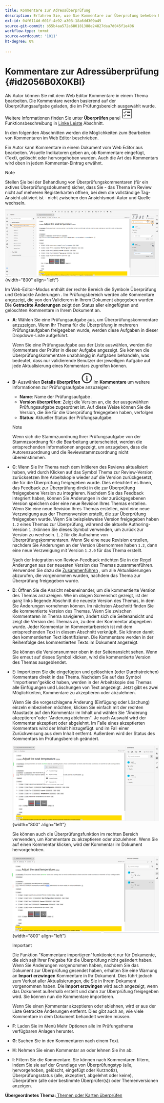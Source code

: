 ```yaml
---
title: Kommentare zur Adressüberprüfung
description: Erfahren Sie, wie Sie Kommentare zur Überprüfung beheben können.
exl-id: 04f6114d-601f-4e92-a303-18a6dd309a49
source-git-commit: b55b4aa572a680181388e24827daa7d045f1e406
workflow-type: tm+mt
source-wordcount: '1011'
ht-degree: 0%

---
```


# Kommentare zur Adressüberprüfung {#id2056B0X0KBI}


Als Autor können Sie mit dem Web Editor Kommentare in einem Thema bearbeiten. Die Kommentare werden basierend auf der Überprüfungsaufgabe geladen, die im Prüfungsbereich ausgewählt wurde. Weitere Informationen finden Sie unter **Überprüfen** panel ![](images/active-review-tasklist-icon.svg) Funktionsbeschreibung in [Linke Leiste](../user-guide/web-editor-features.md#id2051EA0M0HS) Abschnitt.

In den folgenden Abschnitten werden die Möglichkeiten zum Bearbeiten von Kommentaren im Web Editor beschrieben.

Ein Autor kann Kommentare in einem Dokument vom Web Editor aus bearbeiten. Visuelle Indikatoren geben an, ob Kommentare eingefügt, \(Text\), gelöscht oder hervorgehoben wurden. Auch die Art des Kommentars wird oben in jedem Kommentar-Eintrag erwähnt.

>[!NOTE]
>
> Stellen Sie bei der Behandlung von Überprüfungskommentaren \(für ein aktives Überprüfungsdokument\) sicher, dass Sie - das Thema im Review nicht auf mehreren Registerkarten öffnen, bei dem die vollständige Tag-Ansicht aktiviert ist - nicht zwischen den Ansichtsmodi Autor und Quelle wechseln.

![](images/comments-page-web-editor_cs.png){width="800" align="left"}

Im Web-Editor-Modus enthält der rechte Bereich die Symbole Überprüfung und Getrackte Änderungen . Im Prüfungsbereich werden alle Kommentare angezeigt, die von den Validierern in Ihrem Dokument abgegeben wurden. Die **Getrackte Änderungen** zeigt den Status aller eingefügten und gelöschten Kommentare in Ihrem Dokument an.

- **A**: Wählen Sie eine Prüfungsaufgabe aus, um Überprüfungskommentare anzuzeigen. Wenn Ihr Thema für die Überprüfung in mehreren Prüfungsaufgaben freigegeben wurde, werden diese Aufgaben in dieser Dropdown-Liste aufgeführt.

  Wenn Sie eine Prüfungsaufgabe aus der Liste auswählen, werden die Kommentare der Prüfer in dieser Aufgabe angezeigt. Sie können die Überprüfungskommentare unabhängig in Aufgaben behandeln, was bedeutet, dass nur validierende Benutzer der jeweiligen Aufgabe auf jede Aktualisierung eines Kommentars zugreifen können.

- **B:**  Auswählen **Details überprüfen** ![](images/active-review-info-icon.svg) im **Kommentare** um weitere Informationen zur Prüfungsaufgabe anzuzeigen:

   - **Name**: Name der Prüfungsaufgabe .
   - **Version überprüfen**: Zeigt die Version an, die der ausgewählten Prüfungsaufgabe zugeordnet ist. Auf diese Weise können Sie die Version, die Sie für die Überprüfung freigegeben haben, verfolgen
   - **Status**: Aktueller Status der Prüfungsaufgabe.

  >[!NOTE]
  >
  > Wenn sich die Stammzuordnung Ihrer Prüfungsaufgabe von der Stammzuordnung für die Bearbeitung unterscheidet, werden die entsprechenden Informationen angezeigt, um anzugeben, dass die Autorenzuordnung und die Reviewstammzuordnung nicht übereinstimmen.

- **C**: Wenn Sie Ihr Thema nach dem Initiieren des Reviews aktualisiert haben, wird durch Klicken auf das Symbol Thema zur Review-Version zurücksetzen Ihre Arbeitskopie wieder auf die Version zurückgesetzt, die für die Überprüfung freigegeben wurde. Dies erleichtert es Ihnen, das Feedback zur Überprüfung direkt in die zur Überprüfung freigegebene Version zu integrieren. Nachdem Sie das Feedback integriert haben, können Sie Änderungen in der zurückgegebenen Version speichern oder eine neue Revision Ihres Themas erstellen. Wenn Sie eine neue Revision Ihres Themas erstellen, wird eine neue Verzweigung aus der Themenversion erstellt, die zur Überprüfung freigegeben wurde. Wenn Sie beispielsweise Version freigegeben haben `1.2` eines Themas zur Überprüfung, während die aktuelle Authoring-Version `1.3`können Sie dieses Symbol verwenden, um zurück zur Version zu wechseln. `1.2` für die Aufnahme von Überprüfungskommentaren. Wenn Sie eine neue Revision erstellen, nachdem Sie Änderungen an der Version übernommen haben `1.2`, dann eine neue Verzweigung mit Version `1.2.0` für das Thema erstellt.

  Nach der Integration von Review-Feedback möchten Sie in der Regel Änderungen aus der neuesten Version des Themas zusammenführen. Verwenden Sie dazu die [Zusammenführen](web-editor-features.md#id205DF04E0HS) , um alle Aktualisierungen abzurufen, die vorgenommen wurden, nachdem das Thema zur Überprüfung freigegeben wurde.

- **D**: Öffnen Sie die Ansicht nebeneinander, um die kommentierte Version des Themas anzuzeigen. Wie im obigen Screenshot gezeigt, ist der ganz links liegende Abschnitt die neueste Version des Themas, in dem Sie Änderungen vornehmen können. Im nächsten Abschnitt finden Sie die kommentierte Version des Themas. Wenn Sie zwischen Kommentaren im Thema navigieren, ändert sich die Seitenansicht und zeigt die Version des Themas an, zu dem der Kommentar abgegeben wurde. Jeder Kommentar im Kommentarbereich ist mit dem entsprechenden Text in diesem Abschnitt verknüpft. Sie können damit den kommentierten Text identifizieren. Die Kommentare werden in der Reihenfolge des kommentierten Texts im Dokument angezeigt.

  Sie können die Versionsnummer oben in der Seitenansicht sehen. Wenn Sie erneut auf dieses Symbol klicken, wird die kommentierte Version des Themas ausgeblendet.

- E: Importieren Sie die eingefügten und gelöschten \(oder Durchstreichen\) Kommentare direkt in das Thema. Nachdem Sie auf das Symbol &quot;Importieren&quot;geklickt haben, werden in der Arbeitskopie des Themas alle Einfügungen und Löschungen von Text angezeigt. Jetzt gibt es zwei Möglichkeiten, Kommentare zu akzeptieren oder abzulehnen.

  Wenn Sie die vorgeschlagene Änderung \(Einfügung oder Löschung\) einzeln einbeziehen möchten, klicken Sie einfach mit der rechten Maustaste auf den Kommentar im Inhalt und wählen Sie &quot;Änderung akzeptieren&quot;oder &quot;Änderung ablehnen&quot;. Je nach Auswahl wird der Kommentar akzeptiert oder abgelehnt. Im Falle eines akzeptierten Kommentars wird der Inhalt hinzugefügt. und im Fall einer Zurückweisung aus dem Inhalt entfernt. Außerdem wird der Status des Kommentars im Prüfungsbereich geändert.

  ![](images/import-comment-accept-web-editor_cs.png){width="800" align="left"}

  Sie können auch die Überprüfungsfunktion im rechten Bereich verwenden, um Kommentare zu akzeptieren oder abzulehnen. Wenn Sie auf einen Kommentar klicken, wird der Kommentar im Dokument hervorgehoben.

  ![](images/changes-tab_cs.png){width="800" align="left"}

  >[!IMPORTANT]
  >
  > Die Funktion &quot;Kommentare importieren&quot;funktioniert nur für Dokumente, die sich seit ihrer Freigabe für die Überprüfung nicht geändert haben. Wenn Sie Änderungen vorgenommen haben, nachdem Sie das Dokument zur Überprüfung gesendet haben, erhalten Sie eine Warnung an **Import erzwingen** Kommentare in Ihr Dokument. Dies führt jedoch zum Verlust aller Aktualisierungen, die Sie in Ihrem Dokument vorgenommen haben. Die **Import erzwingen** wird auch angezeigt, wenn das Dokument außerhalb erstellt und dann zur Überprüfung freigegeben wird. Sie können nun die Kommentare importieren.

  Wenn Sie einen Kommentar akzeptieren oder ablehnen, wird er aus der Liste Getrackte Änderungen entfernt. Dies gibt auch an, wie viele Kommentare in dem Dokument behandelt werden müssen.

- **F**: Laden Sie im Menü Mehr Optionen alle im Prüfungsthema verfügbaren Anlagen herunter.
- **G**: Suchen Sie in den Kommentaren nach einem Text.
- **H**: Nehmen Sie einen Kommentar an oder lehnen Sie ihn ab.

- **I**: Filtern Sie die Kommentare. Sie können nach Kommentaren filtern, indem Sie sie auf der Grundlage von Überprüfungstyp \(alle, hervorgehoben, gelöscht, eingefügt oder Kurznotiz\), Überprüfungsstatus \(alle, akzeptiert, abgelehnt oder keine\), Überprüfern \(alle oder bestimmte Überprüfer\(s\)\) oder Themenversionen anzeigen.


**Übergeordnetes Thema:**[ Themen oder Karten überprüfen](review.md)
